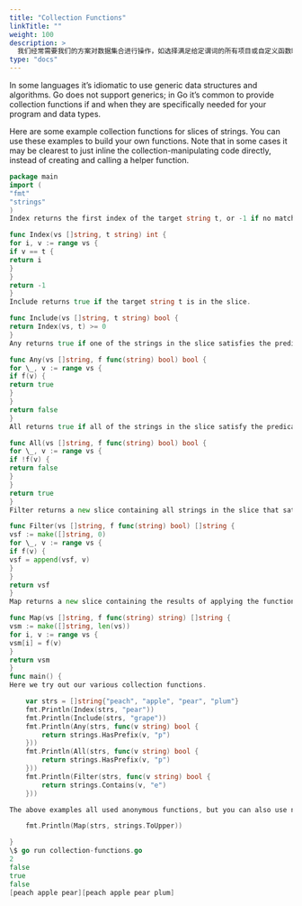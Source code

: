 ```yaml
---
title: "Collection Functions"
linkTitle: ""
weight: 100
description: >
  我们经常需要我们的方案对数据集合进行操作，如选择满足给定谓词的所有项目或自定义函数映射的所有项目到一个新的集合。
type: "docs"
---
```


In some languages it’s idiomatic to use generic data structures and algorithms. Go does not support generics; in Go it’s common to provide collection functions if and when they are specifically needed for your program and data types.

Here are some example collection functions for slices of strings. You can use these examples to build your own functions. Note that in some cases it may be clearest to just inline the collection-manipulating code directly, instead of creating and calling a helper function.

```go
package main
import (
"fmt"
"strings"
)
Index returns the first index of the target string t, or -1 if no match is found.

func Index(vs []string, t string) int {
for i, v := range vs {
if v == t {
return i
}
}
return -1
}
Include returns true if the target string t is in the slice.

func Include(vs []string, t string) bool {
return Index(vs, t) >= 0
}
Any returns true if one of the strings in the slice satisfies the predicate f.

func Any(vs []string, f func(string) bool) bool {
for \_, v := range vs {
if f(v) {
return true
}
}
return false
}
All returns true if all of the strings in the slice satisfy the predicate f.

func All(vs []string, f func(string) bool) bool {
for \_, v := range vs {
if !f(v) {
return false
}
}
return true
}
Filter returns a new slice containing all strings in the slice that satisfy the predicate f.

func Filter(vs []string, f func(string) bool) []string {
vsf := make([]string, 0)
for \_, v := range vs {
if f(v) {
vsf = append(vsf, v)
}
}
return vsf
}
Map returns a new slice containing the results of applying the function f to each string in the original slice.

func Map(vs []string, f func(string) string) []string {
vsm := make([]string, len(vs))
for i, v := range vs {
vsm[i] = f(v)
}
return vsm
}
func main() {
Here we try out our various collection functions.

    var strs = []string{"peach", "apple", "pear", "plum"}
    fmt.Println(Index(strs, "pear"))
    fmt.Println(Include(strs, "grape"))
    fmt.Println(Any(strs, func(v string) bool {
        return strings.HasPrefix(v, "p")
    }))
    fmt.Println(All(strs, func(v string) bool {
        return strings.HasPrefix(v, "p")
    }))
    fmt.Println(Filter(strs, func(v string) bool {
        return strings.Contains(v, "e")
    }))

The above examples all used anonymous functions, but you can also use named functions of the correct type.

    fmt.Println(Map(strs, strings.ToUpper))

}
\$ go run collection-functions.go
2
false
true
false
[peach apple pear][peach apple pear plum]
```
